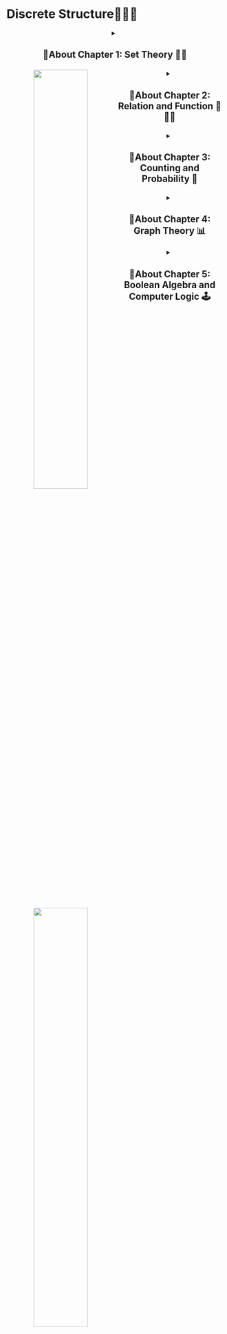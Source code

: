
# Discrete Structure🥳🥳🥳

<header>
 <details>
 <summary><h2>🚸About Chapter 1: Set Theory 🧑‍🏫</h2>
  <h3><p> <img align="left" width="50%" src="https://blogassets.leverageedu.com/blog/wp-content/uploads/2020/03/11170948/Set-Theory-Formulas.png" /> </p>
 </h3></summary>
**Chapter 1: Set Theory 🧑‍🏫**
<p>In the first chapter of our discrete structures journey, we dive into the intriguing world of set theory. Imagine sets as little baskets holding mathematical goodies! 🧺 We explore the basics, from defining what a set is to performing set acrobatics with operations like union and intersection. It's like arranging a mathematical picnic where elements come together, forming relationships that set the stage for our entire adventure.</p>

 </details>



<details>
 <summary><h2>🚸About Chapter 2: Relation and Function 🤝🧑‍🏫</h2>
 <h3><p> <img align="left" width="50%" src="https://www.aplustopper.com/wp-content/uploads/2017/04/Definition-of-a-Relation-and-a-Function-1.png" /></p>
 </h3></summary>
Chapter 2 takes us into the realm of relations and functions, where math meets human connections! Think of functions as matchmakers, linking elements in unique ways. Relations, on the other hand, are the social network connections among elements. It's the math version of "it's not what you know, but who you know." We'll explore how these mathematical friendships play out and lay the groundwork for graph theory.

</details>



<details>
 <summary><h2>🚸About Chapter 3: Counting and Probability 🎲</h2>
   <h3><p> <img align="left" width="50%" src="https://encrypted-tbn0.gstatic.com/images?q=tbn:ANd9GcRLPN_vsFks-WllXxg6IsWWzWMqLQw1GHUQ0w&usqp=CAU" /></p>
 </h3></summary>

Now, let's add a dash of excitement with counting and probability! 🎉 We delve into the art of possibilities, counting everything from the number of ways to arrange your closet to the likelihood of rolling a six on a die. It's like being a mathematical fortune teller, predicting outcomes with the mystical power of probability. Who knew counting could be this much fun?


</details>




<details>

 <summary><h2>🚸About Chapter 4: Graph Theory 📊
    <p> <img align="left" width="50%" src="https://encrypted-tbn0.gstatic.com/images?q=tbn:ANd9GcQixLSGNbdD69BHRxlzKqpsOlUtpPEu5yQejg&usqp=CAU" /></p>
 </h2></summary>
Our adventure takes a graphical turn in Chapter 4 as we explore graph theory. Graphs are not just for plotting data; they're the heart of connections, friendships, and journeys. Imagine nodes as cities and edges as the roads connecting them. We'll navigate paths, cross bridges, and discover the beauty of connectivity in this mathematical road trip.

</details>



<details>
 <summary><h2>🚸About Chapter 5: Boolean Algebra and Computer Logic 🕹️
   <p> <img align="left" width="50%" src="https://encrypted-tbn0.gstatic.com/images?q=tbn:ANd9GcS8vL7d100YfyQIfbu4R96Fx3Hf_QVCovXgNg&usqp=CAU" /></p>
   </h2></summary>

 Time to put on our virtual reality headsets and dive into Chapter 5 – the land of Boolean algebra and computer logic. Ever wondered how computers make decisions? Boolean algebra is the secret sauce! We'll decode binary mysteries, play with logic gates, and maybe even teach a computer to appreciate a good joke. After all, a bit of humor is always welcome in the digital world!

Our journey through discrete structures is like building a mathematical masterpiece, one chapter at a time. From the elegance of set theory to the logical dance of Boolean algebra, each section adds a layer of understanding to the vibrant tapestry of discrete mathematics. So, gear up, because we're not just learning; we're creating a symphony of mathematical harmony! 🎶

</details>


</header>

